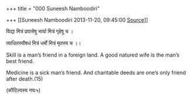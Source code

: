 +++
title = "000 Suneesh Namboodiri"

+++
[[Suneesh Namboodiri	2013-11-20, 09:45:00 [Source](https://groups.google.com/g/samskrita/c/8TEhOMfyyWw)]]



विद्या मित्रं प्रवासेषु भार्या मित्रं गृहेषु च ।

  

व्याधितस्यौषधं मित्रं धर्मो मित्रं मृतस्य च ।।

  

Skill is a man’s friend in a foreign land. A good natured wife is the man’s best friend.

Medicine is a sick man’s friend. And charitable deeds are one’s only friend after death.(15)

(कौटिल्यस्य नयः५)

